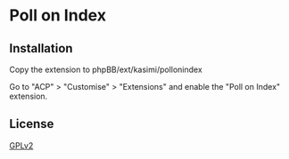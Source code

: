 # Poll on Index

## Installation

Copy the extension to phpBB/ext/kasimi/pollonindex

Go to "ACP" > "Customise" > "Extensions" and enable the "Poll on Index" extension.

## License

[GPLv2](license.txt)
